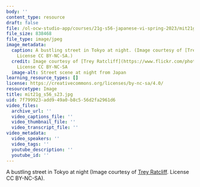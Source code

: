 ```yaml
---
body: ''
content_type: resource
draft: false
file: /ol-ocw-studio-app/courses/21g-s56-japanese-vi-spring-2023/mit21g_s56_s23.jpg
file_size: 838468
file_type: image/jpeg
image_metadata:
  caption: A bustling street in Tokyo at night. (Image courtesy of [Trey Ratcliff](https://www.flickr.com/photos/stuckincustoms/4921849287/in/album-72157622598602597/).
    License CC BY-NC-SA.)
  credit: Image courtesy of [Trey Ratcliff](https://www.flickr.com/photos/stuckincustoms/4921849287/in/album-72157622598602597/).
    License CC BY-NC-SA
  image-alt: Street scene at night from Japan
learning_resource_types: []
license: https://creativecommons.org/licenses/by-nc-sa/4.0/
resourcetype: Image
title: mit21g_s56_s23.jpg
uid: 7f799923-add9-49a0-b8c5-56d2fa2961d6
video_files:
  archive_url: ''
  video_captions_file: ''
  video_thumbnail_file: ''
  video_transcript_file: ''
video_metadata:
  video_speakers: ''
  video_tags: ''
  youtube_description: ''
  youtube_id: ''
---
```

A bustling street in Tokyo at night (Image courtesy of [Trey Ratcliff](https://www.flickr.com/photos/stuckincustoms/4921849287/in/album-72157622598602597/). License CC BY-NC-SA).